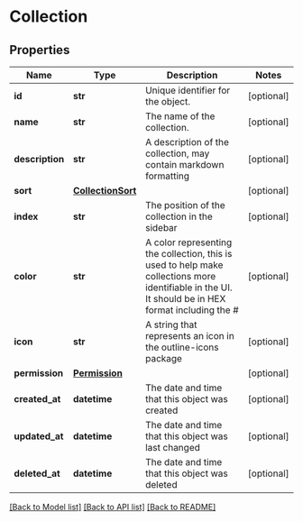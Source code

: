 # Collection

## Properties
Name | Type | Description | Notes
------------ | ------------- | ------------- | -------------
**id** | **str** | Unique identifier for the object. | [optional] 
**name** | **str** | The name of the collection. | [optional] 
**description** | **str** | A description of the collection, may contain markdown formatting | [optional] 
**sort** | [**CollectionSort**](CollectionSort.md) |  | [optional] 
**index** | **str** | The position of the collection in the sidebar | [optional] 
**color** | **str** | A color representing the collection, this is used to help make collections more identifiable in the UI. It should be in HEX format including the # | [optional] 
**icon** | **str** | A string that represents an icon in the outline-icons package | [optional] 
**permission** | [**Permission**](Permission.md) |  | [optional] 
**created_at** | **datetime** | The date and time that this object was created | [optional] 
**updated_at** | **datetime** | The date and time that this object was last changed | [optional] 
**deleted_at** | **datetime** | The date and time that this object was deleted | [optional] 

[[Back to Model list]](../README.md#documentation-for-models) [[Back to API list]](../README.md#documentation-for-api-endpoints) [[Back to README]](../README.md)

